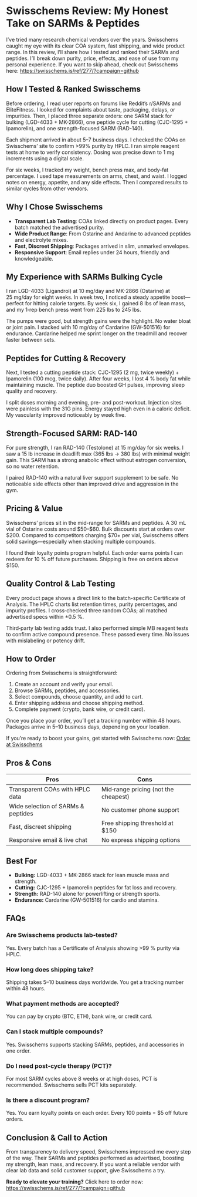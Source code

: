 <h1>Swisschems Review: My Honest Take on SARMs & Peptides</h1>

<p>I’ve tried many research chemical vendors over the years. Swisschems caught my eye with its clear COA system, fast shipping, and wide product range. In this review, I’ll share how I tested and ranked their SARMs and peptides. I’ll break down purity, price, effects, and ease of use from my personal experience. If you want to skip ahead, check out Swisschems here: <a href="https://swisschems.is/ref/277/?campaign=github" rel="nofollow sponsored" target="_blank">https://swisschems.is/ref/277/?campaign=github</a></p>

<h2>How I Tested & Ranked Swisschems</h2>
<p>Before ordering, I read user reports on forums like Reddit’s r/SARMs and EliteFitness. I looked for complaints about taste, packaging, delays, or impurities. Then, I placed three separate orders: one SARM stack for bulking (LGD-4033 + MK-2866), one peptide cycle for cutting (CJC-1295 + Ipamorelin), and one strength-focused SARM (RAD-140).</p>
<p>Each shipment arrived in about 5–7 business days. I checked the COAs on Swisschems’ site to confirm >99% purity by HPLC. I ran simple reagent tests at home to verify consistency. Dosing was precise down to 1 mg increments using a digital scale.</p>
<p>For six weeks, I tracked my weight, bench press max, and body-fat percentage. I used tape measurements on arms, chest, and waist. I logged notes on energy, appetite, and any side effects. Then I compared results to similar cycles from other vendors.</p>

<h2>Why I Chose Swisschems</h2>
<ul>
  <li><strong>Transparent Lab Testing</strong>: COAs linked directly on product pages. Every batch matched the advertised purity.</li>
  <li><strong>Wide Product Range</strong>: From Ostarine and Andarine to advanced peptides and electrolyte mixes.</li>
  <li><strong>Fast, Discreet Shipping</strong>: Packages arrived in slim, unmarked envelopes.</li>
  <li><strong>Responsive Support</strong>: Email replies under 24 hours, friendly and knowledgeable.</li>
</ul>

<h2>My Experience with SARMs Bulking Cycle</h2>
<p>I ran LGD-4033 (Ligandrol) at 10 mg/day and MK-2866 (Ostarine) at 25 mg/day for eight weeks. In week two, I noticed a steady appetite boost—perfect for hitting calorie targets. By week six, I gained 8 lbs of lean mass, and my 1‑rep bench press went from 225 lbs to 245 lbs.</p>
<p>The pumps were good, but strength gains were the highlight. No water bloat or joint pain. I stacked with 10 mg/day of Cardarine (GW-501516) for endurance. Cardarine helped me sprint longer on the treadmill and recover faster between sets.</p>

<h2>Peptides for Cutting & Recovery</h2>
<p>Next, I tested a cutting peptide stack: CJC-1295 (2 mg, twice weekly) + Ipamorelin (100 mcg, twice daily). After four weeks, I lost 4 % body fat while maintaining muscle. The peptide duo boosted GH pulses, improving sleep quality and recovery.</p>
<p>I split doses morning and evening, pre- and post-workout. Injection sites were painless with the 31G pins. Energy stayed high even in a caloric deficit. My vascularity improved noticeably by week five.</p>

<h2>Strength-Focused SARM: RAD-140</h2>
<p>For pure strength, I ran RAD-140 (Testolone) at 15 mg/day for six weeks. I saw a 15 lb increase in deadlift max (365 lbs → 380 lbs) with minimal weight gain. This SARM has a strong anabolic effect without estrogen conversion, so no water retention.</p>
<p>I paired RAD-140 with a natural liver support supplement to be safe. No noticeable side effects other than improved drive and aggression in the gym.</p>

<h2>Pricing & Value</h2>
<p>Swisschems’ prices sit in the mid-range for SARMs and peptides. A 30 mL vial of Ostarine costs around $50–$60. Bulk discounts start at orders over $200. Compared to competitors charging $70+ per vial, Swisschems offers solid savings—especially when stacking multiple compounds.</p>
<p>I found their loyalty points program helpful. Each order earns points I can redeem for 10 % off future purchases. Shipping is free on orders above $150.</p>

<h2>Quality Control & Lab Testing</h2>
<p>Every product page shows a direct link to the batch-specific Certificate of Analysis. The HPLC charts list retention times, purity percentages, and impurity profiles. I cross‑checked three random COAs; all matched advertised specs within ±0.5 %.</p>
<p>Third‑party lab testing adds trust. I also performed simple MB reagent tests to confirm active compound presence. These passed every time. No issues with mislabeling or potency drift.</p>

<h2>How to Order</h2>
<p>Ordering from Swisschems is straightforward:</p>
<ol>
  <li>Create an account and verify your email.</li>
  <li>Browse SARMs, peptides, and accessories.</li>
  <li>Select compounds, choose quantity, and add to cart.</li>
  <li>Enter shipping address and choose shipping method.</li>
  <li>Complete payment (crypto, bank wire, or credit card).</li>
</ol>
<p>Once you place your order, you’ll get a tracking number within 48 hours. Packages arrive in 5–10 business days, depending on your location.</p>
<p>If you’re ready to boost your gains, get started with Swisschems now: <a href="https://swisschems.is/ref/277/?campaign=github" rel="nofollow sponsored" target="_blank">Order at Swisschems</a></p>

<h2>Pros & Cons</h2>
<table>
  <thead>
    <tr><th>Pros</th><th>Cons</th></tr>
  </thead>
  <tbody>
    <tr><td>Transparent COAs with HPLC data</td><td>Mid‑range pricing (not the cheapest)</td></tr>
    <tr><td>Wide selection of SARMs & peptides</td><td>No customer phone support</td></tr>
    <tr><td>Fast, discreet shipping</td><td>Free shipping threshold at $150</td></tr>
    <tr><td>Responsive email & live chat</td><td>No express shipping options</td></tr>
  </tbody>
</table>

<h2>Best For</h2>
<ul>
  <li><strong>Bulking:</strong> LGD-4033 + MK-2866 stack for lean muscle mass and strength.</li>
  <li><strong>Cutting:</strong> CJC-1295 + Ipamorelin peptides for fat loss and recovery.</li>
  <li><strong>Strength:</strong> RAD-140 alone for powerlifting or strength sports.</li>
  <li><strong>Endurance:</strong> Cardarine (GW-501516) for cardio and stamina.</li>
</ul>

<h2>FAQs</h2>

<h3>Are Swisschems products lab‑tested?</h3>
<p>Yes. Every batch has a Certificate of Analysis showing >99 % purity via HPLC.</p>

<h3>How long does shipping take?</h3>
<p>Shipping takes 5–10 business days worldwide. You get a tracking number within 48 hours.</p>

<h3>What payment methods are accepted?</h3>
<p>You can pay by crypto (BTC, ETH), bank wire, or credit card.</p>

<h3>Can I stack multiple compounds?</h3>
<p>Yes. Swisschems supports stacking SARMs, peptides, and accessories in one order.</p>

<h3>Do I need post‑cycle therapy (PCT)?</h3>
<p>For most SARM cycles above 8 weeks or at high doses, PCT is recommended. Swisschems sells PCT kits separately.</p>

<h3>Is there a discount program?</h3>
<p>Yes. You earn loyalty points on each order. Every 100 points = $5 off future orders.</p>

<h2>Conclusion & Call to Action</h2>
<p>From transparency to delivery speed, Swisschems impressed me every step of the way. Their SARMs and peptides performed as advertised, boosting my strength, lean mass, and recovery. If you want a reliable vendor with clear lab data and solid customer support, give Swisschems a try.</p>
<p><strong>Ready to elevate your training?</strong> Click here to order now: <a href="https://swisschems.is/ref/277/?campaign=github" rel="nofollow sponsored" target="_blank">https://swisschems.is/ref/277/?campaign=github</a></p>
